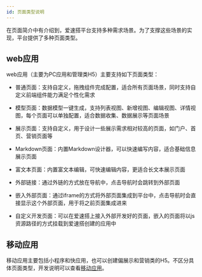 ```yaml
---
id: 页面类型说明
---
```


在页面简介中有介绍到，爱速搭平台支持多种需求场景。为了支撑这些场景的实现，平台提供了多种页面类型。

## web应用

web应用（主要为PC应用和管理类H5）主要支持如下页面类型：

- 普通页面：支持自定义，拖拽组件完成配置，适合所有页面场景，同时支持自定义前端组件能力满足个性化需求

- 模型页面：数据模型一键生成，支持列表视图、新增视图、编辑视图、详情视图，每个页面可以单独配置，适合数据收集、数据展示等页面场景

- 展示页面：支持自定义，用于设计一些展示需求相对较高的页面，如门户、首页、营销页面等

- Markdown页面：内置Markdown设计器，可以快速编写内容，适合基础信息展示页面

- 富文本页面：内置富文本编辑，可快速编辑内容，更适合长文本展示页面

- 外部链接：通过外链的方式放在导航中，点击导航时会跳转到外部页面

- 嵌入外部页面：通过iframe的方式将外部页面集成到平台中，点击导航时会直接显示这个外部页面，用于将之前页面集成进来

- 自定义开发页面：可以在爱速搭上接入外部开发好的页面，嵌入的页面将以js资源路径的方式挂载到爱速搭创建的应用中

## 移动应用

移动应用主要包括小程序和快应用，也可以创建偏展示和营销类的H5。不区分具体页面类型，开发说明可以查看[移动应用](/移动应用/编辑器/编辑器概述.md)。